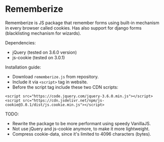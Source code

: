 # Rememberize
Rememberize is JS package that remember forms using built-in mechanism in every browser called cookies.
Has also support for django forms (blacklisting mechanism for wizards).

Dependencies:
* jQuery (tested on 3.6.0 version)
* js-cookie (tested on 3.0.1)

Installation guide:
* Download `rememberize.js` from repository.
* Include it via `<script>` tag in website.
* Before the script tag include these two CDN scripts:
```
<script src="https://code.jquery.com/jquery-3.6.0.min.js"></script>
<script src="https://cdn.jsdelivr.net/npm/js-cookie@3.0.1/dist/js.cookie.min.js"></script>
```

TODO:
* Rewrite the package to be more performant using speedy VanillaJS.
* Not use jQuery and js-cookie anymore, to make it more lightweight.
* Compress cookie-data, since it's limited to 4096 characters (bytes).
